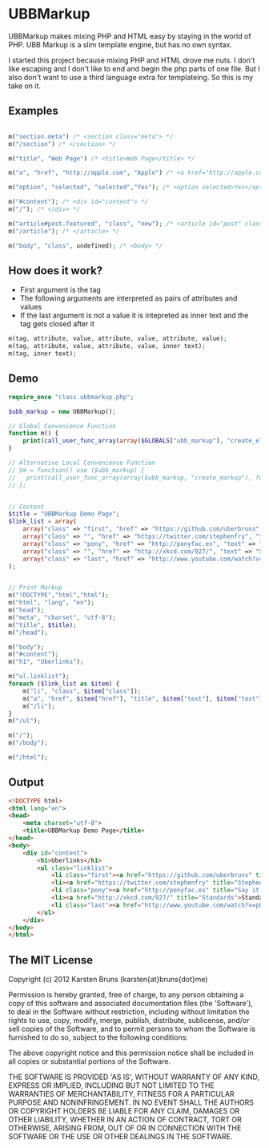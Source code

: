 
UBBMarkup
=========

UBBMarkup makes mixing PHP and HTML easy by staying in the world of PHP. UBB Markup is a slim template engine, but has no own syntax.

I started this project because mixing PHP and HTML drove me nuts. I don't like escaping and I don't like to end and begin the php parts of one file. But I also don't want to use a third language extra for templateing. So this is my take on it.



Examples
--------

```php

m("section.meta") /* <section class="meta"> */
m("/section") /* </section> */

m("title", "Web Page") /* <title>Web Page</title> */

m("a", "href", "http://apple.com", "Apple") /* <a href="http://apple.com">Apple</a> */

m("option", "selected", "selected","Yes"); /* <option selected>Yes</option> */

m("#content"); /* <div id="content"> */
m("/"); /* </div> */

m("article#post.featured", "class", "new"); /* <article id="post" class="featured new"> */
m("/article"); /* </article> */

m("body", "class", undefined); /* <body> */
```



How does it work?
-----------------

- First argument is the tag
- The following arguments are interpreted as pairs of attributes and values
- If the last argument is not a value it is intepreted as inner text and the tag gets closed after it

```php
m(tag, attribute, value, attribute, value, attribute, value);
m(tag, attribute, value, attribute, value, inner text);
m(tag, inner text);
```


Demo
----

```php
require_once "class.ubbmarkup.php";

$ubb_markup = new UBBMarkup();

// Global Convenience Function
function m() {
	print(call_user_func_array(array($GLOBALS["ubb_markup"], "create_element"), func_get_args()));
}

// Alternative Local Convenience Function
// $m = function() use ($ubb_markup) {
//   print(call_user_func_array(array($ubb_markup, "create_markup"), func_get_args()));
// };


// Content
$title = "UBBMarkup Demo Page";
$link_list = array(
	array("class" => "first", "href" => "https://github.com/uberbruns", "text" => "My Github Profile"),
	array("class" => "", "href" => "https://twitter.com/stephenfry", "text" => "Stephen Fry on Twitter"),
	array("class" => "pony", "href" => "http://ponyfac.es", "text" => "Say it with a pony"),
	array("class" => "", "href" => "http://xkcd.com/927/", "text" => "Standards"),
	array("class" => "last", "href" => "http://www.youtube.com/watch?v=pOyDW_Y2Emo", "text" => "Hypercritcal Song"),
);


// Print Markup
m("!DOCTYPE","html","html");
m("html", "lang", "en");
m("head");
m("meta", "charset", "utf-8");
m("title", $title);
m("/head");

m("body");
m("#content");
m("h1", "Uberlinks");

m("ul.linklist");
foreach ($link_list as $item) {
	m("li", "class", $item["class"]);
	m("a", "href", $item["href"], "title", $item["text"], $item["text"]);
	m("/li");
}
m("/ul");

m("/");
m("/body");

m("/html");
```

Output
------
```html
<!DOCTYPE html>
<html lang="en">
<head>
	<meta charset="utf-8">
	<title>UBBMarkup Demo Page</title>
</head>
<body>
	<div id="content">
		<h1>Uberlinks</h1>
		<ul class="linklist">
			<li class="first"><a href="https://github.com/uberbruns" title="My Github Profile">My Github Profile</a></li>
			<li><a href="https://twitter.com/stephenfry" title="Stephen Fry on Twitter">Stephen Fry on Twitter</a></li>
			<li class="pony"><a href="http://ponyfac.es" title="Say it with a pony">Say it with a pony</a></li>
			<li><a href="http://xkcd.com/927/" title="Standards">Standards</a></li>
			<li class="last"><a href="http://www.youtube.com/watch?v=pOyDW_Y2Emo" title="Hypercritcal Song">Hypercritcal Song</a></li>
		</ul>
	</div>
</body>
</html>
```




The MIT License
---------------

Copyright (c) 2012 Karsten Bruns (karsten{at}bruns{dot}me)

Permission is hereby granted, free of charge, to any person obtaining
a copy of this software and associated documentation files (the
'Software'), to deal in the Software without restriction, including
without limitation the rights to use, copy, modify, merge, publish,
distribute, sublicense, and/or sell copies of the Software, and to
permit persons to whom the Software is furnished to do so, subject to
the following conditions:

The above copyright notice and this permission notice shall be
included in all copies or substantial portions of the Software.

THE SOFTWARE IS PROVIDED 'AS IS', WITHOUT WARRANTY OF ANY KIND,
EXPRESS OR IMPLIED, INCLUDING BUT NOT LIMITED TO THE WARRANTIES OF
MERCHANTABILITY, FITNESS FOR A PARTICULAR PURPOSE AND NONINFRINGEMENT.
IN NO EVENT SHALL THE AUTHORS OR COPYRIGHT HOLDERS BE LIABLE FOR ANY
CLAIM, DAMAGES OR OTHER LIABILITY, WHETHER IN AN ACTION OF CONTRACT,
TORT OR OTHERWISE, ARISING FROM, OUT OF OR IN CONNECTION WITH THE
SOFTWARE OR THE USE OR OTHER DEALINGS IN THE SOFTWARE.